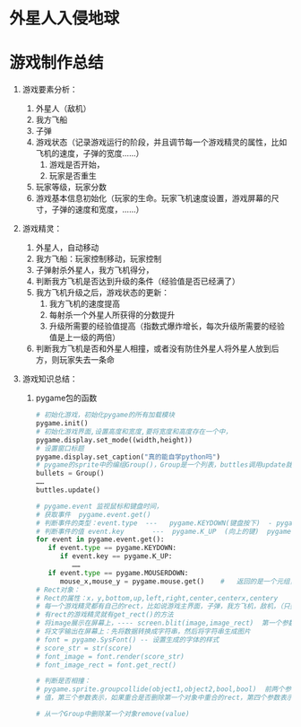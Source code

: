 # 外星人入侵地球

# 游戏制作总结

1. 游戏要素分析：

   1. 外星人（敌机） 
   2. 我方飞船
   3. 子弹
   4. 游戏状态（记录游戏运行的阶段，并且调节每一个游戏精灵的属性，比如飞机的速度，子弹的宽度……）
      1. 游戏是否开始，
      2. 玩家是否重生
   5. 玩家等级，玩家分数
   6. 游戏基本信息初始化（玩家的生命。玩家飞机速度设置，游戏屏幕的尺寸，子弹的速度和宽度，……）

2. 游戏精灵：

   1. 外星人，自动移动
   2. 我方飞船：玩家控制移动，玩家控制
   3. 子弹射杀外星人，我方飞机得分，
   4. 判断我方飞机是否达到升级的条件（经验值是否已经满了）
   5. 我方飞机升级之后，游戏状态的更新：
      1. 我方飞机的速度提高
      2. 每射杀一个外星人所获得的分数提升
      3. 升级所需要的经验值提高（指数式爆炸增长，每次升级所需要的经验值是上一级的两倍）
   6. 判断我方飞机是否和外星人相撞，或者没有防住外星人将外星人放到后方，则玩家失去一条命

3. 游戏知识总结：

   1. pygame包的函数

      ```python
      # 初始化游戏，初始化pygame的所有加载模块
      pygame.init()
      # 初始化游戏界面,设置高度和宽度,要将宽度和高度存在一个中，
      pygame.display.set_mode((width,height))
      # 设置窗口标题
      pygame.display.set_caption("真的能自学python吗")
      # pygame的sprite中的编组Group()，Group是一个列表，buttles调用update就相当于这个列表中的所有buttle调用了自己的update
      bullets = Group()
      ……
      buttles.update()
      
      # pygame.event 监视鼠标和键盘时间，
      # 获取事件  pygame.event.get()
      # 判断事件的类型：event.type  ---   pygame.KEYDOWN(键盘按下)  - pygame.KEYUP（按键抬起）
      # 判断事件的值 event.key	   ---  pygame.K_UP  (向上的键)  pygame.K_……(K_后面跟上各种按键比如‘a’，‘b’，‘c’……)
      for event in pygame.event.get():
         if event.type == pygame.KEYDOWN:
            if event.key == pygame.K_UP:
               ……
         if event.type == pygame.MOUSERDOWN:
            mouse_x,mouse_y = pygame.mouse.get()	#	返回的是一个元组，返回x，y坐标
      # Rect对象：
      # Rect的属性：x，y,bottom,up,left,right,center,centerx,centery
      # 每一个游戏精灵都有自己的rect，比如说游戏主界面，子弹，我方飞机，敌机，（只要是能显示在屏幕上的元素都有自己的rect）
      # 有rect的游戏精灵就有get_rect()的方法
      # 将image展示在屏幕上，---- screen.blit(image,image_rect)  第一个参数指明要显示的是哪一个图片，第二分指示的是要将这个图片显示在屏幕的那里
      # 将文字输出在屏幕上：先将数据转换成字符串，然后将字符串生成图片
      # font = pygame.SysFont() -- 设置生成的字体的样式
      # score_str = str(score)
      # font_image = font.render(score_str)
      # font_image_rect = font.get_rect()
      
      # 判断是否相撞：
      # pygame.sprite.groupcollide(object1,object2,bool,bool)  前两个参数都是Group对象，判断这两个对象中有没有rect重合，后面的两个参数是两个bool
      # 值，第三个参数表示，如果重合是否删除第一个对象中重合的rect，第四个参数表示如果有重合是否删除object对象中的元素，这个方法返回的是一个字典，字典的键存放的是object1的元素，值是一个列表，存放的是object2中的元素
      
      # 从一个Group中删除某一个对象remove(value)
      
      
      ```

      